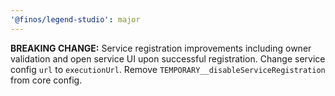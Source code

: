 ```yaml
---
'@finos/legend-studio': major
---
```


**BREAKING CHANGE:** Service registration improvements including owner validation and open service UI upon successful registration.
Change service config `url` to `executionUrl`.
Remove `TEMPORARY__disableServiceRegistration` from core config.

